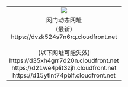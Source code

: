 ﻿<table>
  <tr></tr>
  <tr><td colspan=2 align=center><img src="https://dvzk524s7n6rq.cloudfront.net/Up/oGate.jpg" /></td></tr>
  <tr><td colspan=2 align=center>网门动态网址<br/>(最新)
<br>https://dvzk524s7n6rq.cloudfront.net
<br/><br/>(以下网址可能失效)
<br>https://d35xh4grr7d20n.cloudfront.net
<br>https://d21we4plit3zjh.cloudfront.net
<br>https://d15ytlnt74pblf.cloudfront.net
    </td>
  </tr>
</table>
